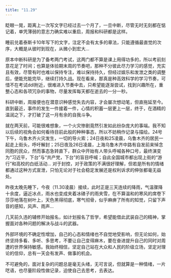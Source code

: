 ```yaml
---
title: "11.29"
---
```

眨眼一晃，距离上一次写文字已经过去一个月了，一旦中断，尽管无时无刻都在惦记着，单凭薄弱的意志力确实难以重启，周报和科研都是这样。

睡前兑着泰斯卡10年写下的文字，注定不会有太多的章法，只能遵循最直觉的次序，大概是从彼时到现在，从微小到宏大...

原本中断科研是为了备考两门考试，这两门都不算是课上用得功多的，所以考前刻意花足了时间；也算是体验期末周的节奏吧，那种不分彼此尽力学习的感觉，充实且有效，尽管有时也难以保持专注，难以保持持久，但经过娱乐和发泄之类的调整后，便能充能完毕，继续打持久战。现在看来，那真是种高效科学的学习节奏，可惜不在考试ddl附近，很难进入节奏中去，只希望能逐渐尝试，找到兴趣所在，重整心态和各项冗杂的事物，尽量发挥每天都在逝去的一分一秒。

科研中断，周报便也在潜意识种感觉失去内容，才会屡次想动笔，但直拖延至今。直到最近，事件的发生一件接着一件，心情的积蓄一层更上一层，终于，在酒精的温润之下，才打破了这一月有余的自我斗争。

就在两天前，可能很难想象，一个火灾惨剧竟然引发如此纷杂庞大的事端。我不知以后续的视角会如何看待目前此般的种种事态，所以不妨稍作记录与描绘。24号下午，乌鲁木齐火灾发生，一切的导火索；24日夜和25凌晨，乌鲁木齐的居民一起走上街头，呼吁解封；25日夜及26日凌晨，上海乌鲁木齐中路有自发前来悼念同胞的民众，然而事态急转直下，群众中开始有人带头呼喊各种口号，最终演变为“习近平，下台”与“共产党，下台”的盲目呼喊；自此全国城市都出现上街的“游行”和高校的白纸活动...
对于封控，对于政策的不满很好理解，但若是所有的情绪都通过这种方式宣泄，只怕无论对于社会稳定发展还是权利诉求的伸张都毫无益处。

昨夜太晚先睡下，今夜（11.30凌晨）接续，此时正是三天连续的降雨，气温骤降十余度，逼近冰点，雨水也变成夹着冰碴子的雨夹雪，在不算温和的寒风的席卷下莎莎地落在树叶上，天色黑得彻底，寒气彻骨，似乎麻痹了所有的知觉，只留下声音的感知，风声、雨声...

几天前久违的辅修开始报名，如计划报名了哲学，希望能借此武装自己的精神，掌握面对各种问题的解决与战斗的武器。

外部环境的不确定性增加，自己的心态和情绪也不自觉地受影响，但无论如何，始终坚持多看、多听、多思考，不要让自己变得麻木，要在奋进提升自己的同时对周遭的世界保持敏感。我始终相信，坚定自己站在大众和人民的阶级立场，坚定对理论的信仰，总有一天会有发声、做事的机会。

不可避免的，面对复杂的问题总是毫无头绪，无可言说，但就算是一种情绪，一片呓语，也尽量阶段性做记录，迫使自己去思考，去表达。
